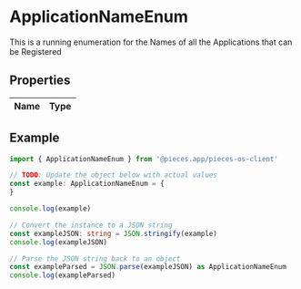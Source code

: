 
# ApplicationNameEnum

This is a running enumeration for the Names of all the Applications that can be Registered

## Properties

Name | Type
------------ | -------------

## Example

```typescript
import { ApplicationNameEnum } from '@pieces.app/pieces-os-client'

// TODO: Update the object below with actual values
const example: ApplicationNameEnum = {
}

console.log(example)

// Convert the instance to a JSON string
const exampleJSON: string = JSON.stringify(example)
console.log(exampleJSON)

// Parse the JSON string back to an object
const exampleParsed = JSON.parse(exampleJSON) as ApplicationNameEnum
console.log(exampleParsed)
```


